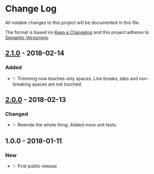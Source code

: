 # Change Log
All notable changes to this project will be documented in this file.

The format is based on [Keep a Changelog](http://keepachangelog.com/)
and this project adheres to [Semantic Versioning](http://semver.org/).

## [2.1.0] - 2018-02-14
### Added
- ✨ Trimming now touches only spaces. Line breaks, tabs and non-breaking spaces are not touched.

## [2.0.0] - 2018-02-13
### Changed
- ✨ Rewrote the whole thing. Added more unit tests.

## 1.0.0 - 2018-01-11
### New
- ✨ First public release

[2.1.0]: https://github.com/codsen/string-remove-duplicate-heads-tails/compare/v2.0.0...v2.1.0
[2.0.0]: https://github.com/codsen/string-remove-duplicate-heads-tails/compare/v1.0.0...v2.0.0
